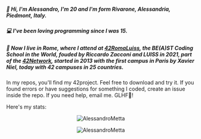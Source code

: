 <!--- ![Enigma image](170712045212-03-german-enigma-machine-auction-exlarge-169-krUG-U11003607069681gFD-1024x576@LaStampa.it.jpg) -->

##### 👋 Hi, I'm Alessandro, I'm 20 and I'm form Rivarone, Alessandria, Piedmont, Italy.

##### 💻 I've been loving programming since I was 15.

##### 📍 Now I live in Rome, where I attend at [42RomaLuiss](https://42roma.it/), the BE(A)ST Coding School in the World, fouded by Riccardo Zacconi and LUISS in 2021, part of the [42Network](https://42.fr/en/network-42/), started in 2013 with the first campus in Paris by Xavier Niel, today with 42 campuses in 25 countries.

In my repos, you'll find my 42project. Feel free to download and try it. If you found errors or have suggestions for something I coded, create an issue inside the repo. If you need help, email me. GLHF👾!

<!-- I'm also working on [my Italian 42Docs site](https://ametta42.github.io/42Docs_IT/) -->

Here's my stats:
<!--
<p align=center width=auto>
	<img src="https://badge42.herokuapp.com/api/stats/ametta"/>
</p>
-->
<p align=center width=auto>
	<img width=auto src="https://github-readme-stats.vercel.app/api?username=AlessandroMetta&show_icons=true&count_private=true" alt="AlessandroMetta" />
</p>
<p align=center width=auto>
	<img width=auto src="https://github-readme-stats-olive-nine.vercel.app/api/top-langs/?username=AlessandroMetta&layout=compact" alt="AlessandroMetta" />
</p>
